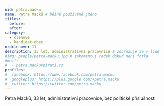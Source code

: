 ```yaml
---
uid: petra.macku
name: Petra Macků # běžně používáné jméno
titles:
  before: 
  after: 
category:
  - clenove
  - kandidat-obec
ordclenove: 11
description: 33 let, administrativní pracovnice # zobrazuje se v lide
#img: people/petra-macku.jpg # zakomentuj radek dokud není fotka
#mail:
#  - petra.macku@pirati.cz
profiles:
#  facebook: https://www.facebook.com/petra.macku
#  googleplus: https://plus.google.com/+petra.macku
#  twitter: https://twitter.com/petra.macku
---
```


Petra Macků, 33 let, administrativní pracovnice, bez politické příslušnosti

